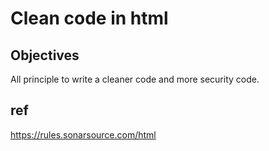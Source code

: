 # Clean code in html
## Objectives
All principle to write a cleaner code and more security code.
## ref
https://rules.sonarsource.com/html
